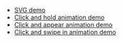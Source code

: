 <ul>
  <li>
  <a href="http://kwolfe-personal.github.io/demo/index.html" target="_blank" >SVG demo</a>
  </li>
  <li>
  <a href="http://kwolfe-personal.github.io/demo/ClickAndHold.html" target="_blank" >Click and hold animation demo</a>
  </li>
  <li>
  <a href="http://kwolfe-personal.github.io/demo/ClickAndAppear.html" target="_blank" >Click and appear animation demo</a>
  </li>
  <li>
  <a href="http://kwolfe-personal.github.io/demo/ClickAndSwipeIn.html" target="_blank" >Click and swipe in animation demo</a>
  </li>
